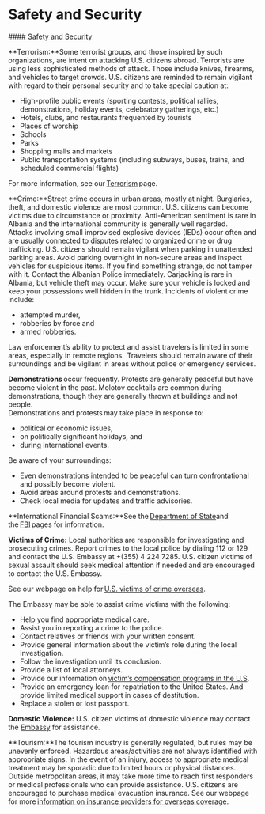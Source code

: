 # Safety and Security

[#### Safety and Security](javascript:void(0); "Safety and Security")

**Terrorism:**Some terrorist groups, and those inspired by such organizations, are intent on attacking U.S. citizens abroad. Terrorists are using less sophisticated methods of attack. Those include knives, firearms, and vehicles to target crowds. U.S. citizens are reminded to remain vigilant with regard to their personal security and to take special caution at:

* High-profile public events (sporting contests, political rallies, demonstrations, holiday events, celebratory gatherings, etc.)
* Hotels, clubs, and restaurants frequented by tourists
* Places of worship
* Schools
* Parks
* Shopping malls and markets
* Public transportation systems (including subways, buses, trains, and scheduled commercial flights)

For more information, see our [Terrorism](https://travel.state.gov/content/travel/en/international-travel/emergencies/terrorism.html) page.

**Crime:**Street crime occurs in urban areas, mostly at night. Burglaries, theft, and domestic violence are most common. U.S. citizens can become victims due to circumstance or proximity. Anti-American sentiment is rare in Albania and the international community is generally well regarded.   
Attacks involving small improvised explosive devices (IEDs) occur often and are usually connected to disputes related to organized crime or drug trafficking. U.S. citizens should remain vigilant when parking in unattended parking areas. Avoid parking overnight in non-secure areas and inspect vehicles for suspicious items. If you find something strange, do not tamper with it. Contact the Albanian Police immediately. Carjacking is rare in Albania, but vehicle theft may occur. Make sure your vehicle is locked and keep your possessions well hidden in the trunk. Incidents of violent crime include:

* attempted murder,
* robberies by force and
* armed robberies.

Law enforcement’s ability to protect and assist travelers is limited in some areas, especially in remote regions.  Travelers should remain aware of their surroundings and be vigilant in areas without police or emergency services.

**Demonstrations** occur frequently. Protests are generally peaceful but have become violent in the past. Molotov cocktails are common during demonstrations, though they are generally thrown at buildings and not people.  
Demonstrations and protests may take place in response to:

* political or economic issues,
* on politically significant holidays, and
* during international events.

Be aware of your surroundings:

* Even demonstrations intended to be peaceful can turn confrontational and possibly become violent.
* Avoid areas around protests and demonstrations.
* Check local media for updates and traffic advisories.

**International Financial Scams:**See the [Department of State](http://travel.state.gov/content/passports/english/emergencies/scams.html)and the [FBI](https://www.fbi.gov/how-we-can-help-you/scams-and-safety/common-frauds-and-scams) pages for information.

**Victims of Crime:** Local authorities are responsible for investigating and prosecuting crimes. Report crimes to the local police by dialing 112 or 129 and contact the U.S. Embassy at +(355) 4 224 7285. U.S. citizen victims of sexual assault should seek medical attention if needed and are encouraged to contact the U.S. Embassy.  
  
See our webpage on help for [U.S. victims of crime overseas](https://travel.state.gov/content/travel/en/international-travel/emergencies/crime.html).  
  
The Embassy may be able to assist crime victims with the following:

* Help you find appropriate medical care.
* Assist you in reporting a crime to the police.
* Contact relatives or friends with your written consent.
* Provide general information about the victim’s role during the local investigation.
* Follow the investigation until its conclusion.
* Provide a list of local attorneys.
* Provide our information on [victim’s compensation programs in the U.S](https://travel.state.gov/content/travel/en/international-travel/emergencies/crime.html).
* Provide an emergency loan for repatriation to the United States. And provide limited medical support in cases of destitution.
* Replace a stolen or lost passport.

**Domestic Violence:** U.S. citizen victims of domestic violence may contact the [Embassy](https://al.usembassy.gov/services/#emergencyassistance) for assistance.

**Tourism:**The tourism industry is generally regulated, but rules may be unevenly enforced. Hazardous areas/activities are not always identified with appropriate signs. In the event of an injury, access to appropriate medical treatment may be sporadic due to limited hours or physical distances. Outside metropolitan areas, it may take more time to reach first responders or medical professionals who can provide assistance. U.S. citizens are encouraged to purchase medical evacuation insurance. See our webpage for more [information on insurance providers for overseas coverage](https://travel.state.gov/content/travel/en/international-travel/before-you-go/your-health-abroad/Insurance_Coverage_Overseas.html).